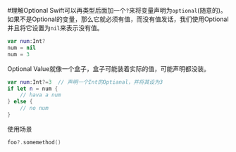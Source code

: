 #理解Optional
Swift可以再类型后面加一个`?`来将变量声明为`optional`(随意的)。如果不是Optional的变量，那么它就必须有值，而没有值发话，我们使用Optional并且将它设置为`nil`来表示没有值。
```swift
var num:Int?
num = nil
num = 3
```
Optional Value就像一个盒子，盒子可能装着实际的值，可能声明都没装。
```swift
var num:Int?=3	// 声明一个Int的Optianal，并将其设为3
if let n = num {
	// hava a num
} else {
	// no num
}
```
使用场景
```swift
foo?.somemethod()
```